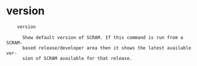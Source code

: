# version

```bash
    version
```

          Show default version of SCRAM. If this command is run from a  SCRAM-
          based release/developer area then it shows the latest available ver-
          sion of SCRAM available for that release.